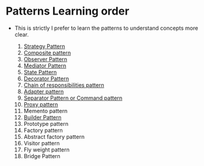 # Patterns Learning order

- This is strictly I prefer to learn the patterns to understand concepts more clear.

  1. [Strategy Pattern](./behavioral/strategy-pattern.md)
  2. [Composite pattern](./structural/composite-pattern.md)
  3. [Observer Pattern](./behavioral/observer-pattern.md)
  4. [Mediator Pattern](behavioral/mediator-pattern.md)
  5. [State Pattern](behavioral/state-pattern.md)
  6. [Decorator Pattern](structural/decorator-pattern.md)
  7. [Chain of responsibilities pattern](./behavioral/chain-of-responsibility-pattern.md)
  8. [Adapter pattern](./structural/adapter-pattern.md)
  9. [Separator Pattern or Command pattern](./behavioral/command-pattern.md)
  10. [Proxy pattern](./structural/proxy-pattern.md)
  11. Memento pattern
  12. [Builder Pattern](./creational/builder-pattern.md)
  13. Prototype pattern
  14. Factory pattern
  15. Abstract factory pattern
  16. Visitor pattern
  17. Fly weight pattern
  18. Bridge Pattern


